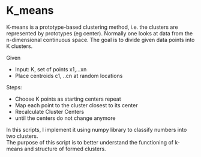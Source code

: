 # K_means 

K-means is a prototype-based clustering method, i.e. the clusters are represented by prototypes (eg center). Normally one looks at data from the n-dimensional continuous space.
The goal is to divide given data points into K clusters. 

Given
  * Input: K, set of points x1,...xn
  * Place centroids c1, ..cn at random locations  
  
Steps: 
  * Choose K points as starting centers repeat
  * Map each point to the cluster closest to its center
  * Recalculate Cluster Centers
  * until the centers do not change anymore

In this scripts, I implement it using numpy library to classify numbers into two clusters.  
The purpose of this script is to better understand the functioning of k-means and structure of formed clusters. 
